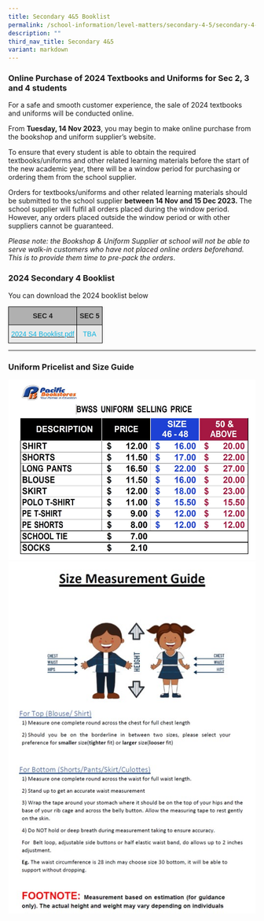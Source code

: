 ```yaml
---
title: Secondary 4&5 Booklist
permalink: /school-information/level-matters/secondary-4-5/secondary-4-5-booklist/
description: ""
third_nav_title: Secondary 4&5
variant: markdown
---
```

### Online Purchase of 2024 Textbooks and Uniforms for Sec 2, 3 and 4 students
For a safe and smooth customer experience, the sale of 2024 textbooks and uniforms will be conducted online. <br>

From **Tuesday, 14 Nov 2023**, you may begin to make online purchase from the bookshop and uniform supplier’s website. <br>

To ensure that every student is able to obtain the required textbooks/uniforms and other related learning materials before the start of the new academic year, there will be a window period for purchasing or ordering them from the school supplier. <br>

Orders for textbooks/uniforms and other related learning materials should be submitted to the school supplier **between 14 Nov and 15 Dec 2023.** The school supplier will fulfil all orders placed during the window period. However, any orders placed outside the window period or with other suppliers cannot be guaranteed.<br>

*Please note: the Bookshop &amp; Uniform Supplier at school will not be able to serve walk-in customers who have not placed online orders beforehand. This is to provide them time to pre-pack the orders*.


### 2024 Secondary 4 Booklist

You can download the 2024 booklist below

<style type="text/css">
.tg  {border-collapse:collapse;border-spacing:0;}
.tg td{border-color:black;border-style:solid;border-width:1px;font-family:Arial, sans-serif;font-size:14px;
  overflow:hidden;padding:10px 5px;word-break:normal;}
.tg th{border-color:black;border-style:solid;border-width:1px;font-family:Arial, sans-serif;font-size:14px;
  font-weight:normal;overflow:hidden;padding:10px 5px;word-break:normal;}
.tg .tg-dwlh{background-color:#B0B0B0;color:#222;font-weight:bold;text-align:center;vertical-align:middle}
.tg .tg-uxuj{background-color:#EAEAEA;color:#0FB3DF;text-align:center;vertical-align:top}
</style>
<table class="tg">
<thead>
  <tr>
    <th class="tg-dwlh"><span style="color:#222;background-color:#B0B0B0">SEC 4 </span></th>
    <th class="tg-dwlh"><span style="color:#222;background-color:#B0B0B0">SEC 5</span></th>
  </tr>
</thead>
<tbody>
  <tr>
    <td class="tg-uxuj"><a href="/files/Book%20Lists/2024/2024%20bowen%20s4%20booklist%20ver061123.pdf"><span style="text-decoration:none;color:#0FB3DF">2024 S4 Booklist.pdf</span></a></td>
    <td class="tg-uxuj"><span style="text-decoration:none;color:#0FB3DF">TBA</span></td>
  </tr>
</tbody>
</table>

<hr>

### Uniform Pricelist and Size Guide

![](/images/2022%20Uniform%20Pricelist.jpg)
![](/images/Size%20guide.jpg)